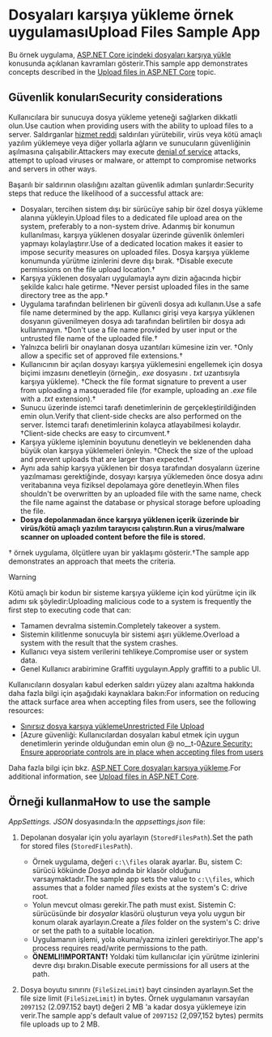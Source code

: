 # <a name="upload-files-sample-app"></a><span data-ttu-id="bcd35-101">Dosyaları karşıya yükleme örnek uygulaması</span><span class="sxs-lookup"><span data-stu-id="bcd35-101">Upload Files Sample App</span></span>

<span data-ttu-id="bcd35-102">Bu örnek uygulama, [ASP.NET Core içindeki dosyaları karşıya yükle](https://docs.microsoft.com/aspnet/core/mvc/models/file-uploads) konusunda açıklanan kavramları gösterir.</span><span class="sxs-lookup"><span data-stu-id="bcd35-102">This sample app demonstrates concepts described in the [Upload files in ASP.NET Core](https://docs.microsoft.com/aspnet/core/mvc/models/file-uploads) topic.</span></span>

## <a name="security-considerations"></a><span data-ttu-id="bcd35-103">Güvenlik konuları</span><span class="sxs-lookup"><span data-stu-id="bcd35-103">Security considerations</span></span>

<span data-ttu-id="bcd35-104">Kullanıcılara bir sunucuya dosya yükleme yeteneği sağlarken dikkatli olun.</span><span class="sxs-lookup"><span data-stu-id="bcd35-104">Use caution when providing users with the ability to upload files to a server.</span></span> <span data-ttu-id="bcd35-105">Saldırganlar [hizmet reddi](/windows-hardware/drivers/ifs/denial-of-service) saldırıları yürütebilir, virüs veya kötü amaçlı yazılım yüklemeye veya diğer yollarla ağların ve sunucuların güvenliğinin aşılmasına çalışabilir.</span><span class="sxs-lookup"><span data-stu-id="bcd35-105">Attackers may execute [denial of service](/windows-hardware/drivers/ifs/denial-of-service) attacks, attempt to upload viruses or malware, or attempt to compromise networks and servers in other ways.</span></span>

<span data-ttu-id="bcd35-106">Başarılı bir saldırının olasılığını azaltan güvenlik adımları şunlardır:</span><span class="sxs-lookup"><span data-stu-id="bcd35-106">Security steps that reduce the likelihood of a successful attack are:</span></span>

* <span data-ttu-id="bcd35-107">Dosyaları, tercihen sistem dışı bir sürücüye sahip bir özel dosya yükleme alanına yükleyin.</span><span class="sxs-lookup"><span data-stu-id="bcd35-107">Upload files to a dedicated file upload area on the system, preferably to a non-system drive.</span></span> <span data-ttu-id="bcd35-108">Adanmış bir konumun kullanılması, karşıya yüklenen dosyalar üzerinde güvenlik önlemleri yapmayı kolaylaştırır.</span><span class="sxs-lookup"><span data-stu-id="bcd35-108">Use of a dedicated location makes it easier to impose security measures on uploaded files.</span></span> <span data-ttu-id="bcd35-109">Dosya karşıya yükleme konumunda yürütme izinlerini devre dışı bırak. &dagger;</span><span class="sxs-lookup"><span data-stu-id="bcd35-109">Disable execute permissions on the file upload location.&dagger;</span></span>
* <span data-ttu-id="bcd35-110">Karşıya yüklenen dosyaları uygulamayla aynı dizin ağacında hiçbir şekilde kalıcı hale getirme. &dagger;</span><span class="sxs-lookup"><span data-stu-id="bcd35-110">Never persist uploaded files in the same directory tree as the app.&dagger;</span></span>
* <span data-ttu-id="bcd35-111">Uygulama tarafından belirlenen bir güvenli dosya adı kullanın.</span><span class="sxs-lookup"><span data-stu-id="bcd35-111">Use a safe file name determined by the app.</span></span> <span data-ttu-id="bcd35-112">Kullanıcı girişi veya karşıya yüklenen dosyanın güvenilmeyen dosya adı tarafından belirtilen bir dosya adı kullanmayın. &dagger;</span><span class="sxs-lookup"><span data-stu-id="bcd35-112">Don't use a file name provided by user input or the untrusted file name of the uploaded file.&dagger;</span></span>
* <span data-ttu-id="bcd35-113">Yalnızca belirli bir onaylanan dosya uzantıları kümesine izin ver. &dagger;</span><span class="sxs-lookup"><span data-stu-id="bcd35-113">Only allow a specific set of approved file extensions.&dagger;</span></span>
* <span data-ttu-id="bcd35-114">Kullanıcının bir açılan dosyayı karşıya yüklemesini engellemek için dosya biçimi imzasını denetleyin (örneğin,. *exe* dosyasını *. txt* uzantısıyla karşıya yükleme). &dagger;</span><span class="sxs-lookup"><span data-stu-id="bcd35-114">Check the file format signature to prevent a user from uploading a masqueraded file (for example, uploading an *.exe* file with a *.txt* extension).&dagger;</span></span>
* <span data-ttu-id="bcd35-115">Sunucu üzerinde istemci tarafı denetimlerinin de gerçekleştirildiğinden emin olun.</span><span class="sxs-lookup"><span data-stu-id="bcd35-115">Verify that client-side checks are also performed on the server.</span></span> <span data-ttu-id="bcd35-116">İstemci tarafı denetimlerinin kolayca atlayabilmesi kolaydır. &dagger;</span><span class="sxs-lookup"><span data-stu-id="bcd35-116">Client-side checks are easy to circumvent.&dagger;</span></span>
* <span data-ttu-id="bcd35-117">Karşıya yükleme işleminin boyutunu denetleyin ve beklenenden daha büyük olan karşıya yüklemeleri önleyin. &dagger;</span><span class="sxs-lookup"><span data-stu-id="bcd35-117">Check the size of the upload and prevent uploads that are larger than expected.&dagger;</span></span>
* <span data-ttu-id="bcd35-118">Aynı ada sahip karşıya yüklenen bir dosya tarafından dosyaların üzerine yazılmaması gerektiğinde, dosyayı karşıya yüklemeden önce dosya adını veritabanına veya fiziksel depolamaya göre denetleyin.</span><span class="sxs-lookup"><span data-stu-id="bcd35-118">When files shouldn't be overwritten by an uploaded file with the same name, check the file name against the database or physical storage before uploading the file.</span></span>
* <span data-ttu-id="bcd35-119">**Dosya depolanmadan önce karşıya yüklenen içerik üzerinde bir virüs/kötü amaçlı yazılım tarayıcısı çalıştırın.**</span><span class="sxs-lookup"><span data-stu-id="bcd35-119">**Run a virus/malware scanner on uploaded content before the file is stored.**</span></span>

<span data-ttu-id="bcd35-120">&dagger; örnek uygulama, ölçütlere uyan bir yaklaşımı gösterir.</span><span class="sxs-lookup"><span data-stu-id="bcd35-120">&dagger;The sample app demonstrates an approach that meets the criteria.</span></span>

> [!WARNING]
> <span data-ttu-id="bcd35-121">Kötü amaçlı bir kodun bir sisteme karşıya yükleme için kod yürütme için ilk adımı sık şöyledir:</span><span class="sxs-lookup"><span data-stu-id="bcd35-121">Uploading malicious code to a system is frequently the first step to executing code that can:</span></span>
>
> * <span data-ttu-id="bcd35-122">Tamamen devralma sistemin.</span><span class="sxs-lookup"><span data-stu-id="bcd35-122">Completely takeover a system.</span></span>
> * <span data-ttu-id="bcd35-123">Sistemin kilitlenme sonucuyla bir sistemi aşırı yükleme.</span><span class="sxs-lookup"><span data-stu-id="bcd35-123">Overload a system with the result that the system crashes.</span></span>
> * <span data-ttu-id="bcd35-124">Kullanıcı veya sistem verilerini tehlikeye.</span><span class="sxs-lookup"><span data-stu-id="bcd35-124">Compromise user or system data.</span></span>
> * <span data-ttu-id="bcd35-125">Genel Kullanıcı arabirimine Graffiti uygulayın.</span><span class="sxs-lookup"><span data-stu-id="bcd35-125">Apply graffiti to a public UI.</span></span>
>
> <span data-ttu-id="bcd35-126">Kullanıcıların dosyaları kabul ederken saldırı yüzey alanı azaltma hakkında daha fazla bilgi için aşağıdaki kaynaklara bakın:</span><span class="sxs-lookup"><span data-stu-id="bcd35-126">For information on reducing the attack surface area when accepting files from users, see the following resources:</span></span>
>
> * [<span data-ttu-id="bcd35-127">Sınırsız dosya karşıya yükleme</span><span class="sxs-lookup"><span data-stu-id="bcd35-127">Unrestricted File Upload</span></span>](https://www.owasp.org/index.php/Unrestricted_File_Upload)
> * <span data-ttu-id="bcd35-128">[Azure güvenliği: Kullanıcılardan dosyaları kabul etmek için uygun denetimlerin yerinde olduğundan emin olun @ no__t-0</span><span class="sxs-lookup"><span data-stu-id="bcd35-128">[Azure Security: Ensure appropriate controls are in place when accepting files from users](/azure/security/azure-security-threat-modeling-tool-input-validation#controls-users)</span></span>

<span data-ttu-id="bcd35-129">Daha fazla bilgi için bkz. [ASP.NET Core dosyaları karşıya yükleme](https://docs.microsoft.com/aspnet/core/mvc/models/file-uploads).</span><span class="sxs-lookup"><span data-stu-id="bcd35-129">For additional information, see [Upload files in ASP.NET Core](https://docs.microsoft.com/aspnet/core/mvc/models/file-uploads).</span></span>

## <a name="how-to-use-the-sample"></a><span data-ttu-id="bcd35-130">Örneği kullanma</span><span class="sxs-lookup"><span data-stu-id="bcd35-130">How to use the sample</span></span>

<span data-ttu-id="bcd35-131">*AppSettings. JSON* dosyasında:</span><span class="sxs-lookup"><span data-stu-id="bcd35-131">In the *appsettings.json* file:</span></span>

1. <span data-ttu-id="bcd35-132">Depolanan dosyalar için yolu ayarlayın (`StoredFilesPath`).</span><span class="sxs-lookup"><span data-stu-id="bcd35-132">Set the path for stored files (`StoredFilesPath`).</span></span>

   * <span data-ttu-id="bcd35-133">Örnek uygulama, değeri `c:\\files` olarak ayarlar. Bu, sistem C: sürücü kökünde *Dosya* adında bir klasör olduğunu varsaymaktadır.</span><span class="sxs-lookup"><span data-stu-id="bcd35-133">The sample app sets the value to `c:\\files`, which assumes that a folder named *files* exists at the system's C: drive root.</span></span>
   * <span data-ttu-id="bcd35-134">Yolun mevcut olması gerekir.</span><span class="sxs-lookup"><span data-stu-id="bcd35-134">The path must exist.</span></span> <span data-ttu-id="bcd35-135">Sistemin C: sürücüsünde bir *dosyalar* klasörü oluşturun veya yolu uygun bir konum olarak ayarlayın.</span><span class="sxs-lookup"><span data-stu-id="bcd35-135">Create a *files* folder on the system's C: drive or set the path to a suitable location.</span></span>
   * <span data-ttu-id="bcd35-136">Uygulamanın işlemi, yola okuma/yazma izinleri gerektiriyor.</span><span class="sxs-lookup"><span data-stu-id="bcd35-136">The app's process requires read/write permissions to the path.</span></span>
   * <span data-ttu-id="bcd35-137">**ÖNEMLI!**</span><span class="sxs-lookup"><span data-stu-id="bcd35-137">**IMPORTANT!**</span></span> <span data-ttu-id="bcd35-138">Yoldaki tüm kullanıcılar için yürütme izinlerini devre dışı bırakın.</span><span class="sxs-lookup"><span data-stu-id="bcd35-138">Disable execute permissions for all users at the path.</span></span>

1. <span data-ttu-id="bcd35-139">Dosya boyutu sınırını (`FileSizeLimit`) bayt cinsinden ayarlayın.</span><span class="sxs-lookup"><span data-stu-id="bcd35-139">Set the file size limit (`FileSizeLimit`) in bytes.</span></span> <span data-ttu-id="bcd35-140">Örnek uygulamanın varsayılan `2097152` (2.097.152 bayt) değeri 2 MB 'a kadar dosya yüklemeye izin verir.</span><span class="sxs-lookup"><span data-stu-id="bcd35-140">The sample app's default value of `2097152` (2,097,152 bytes) permits file uploads up to 2 MB.</span></span>
